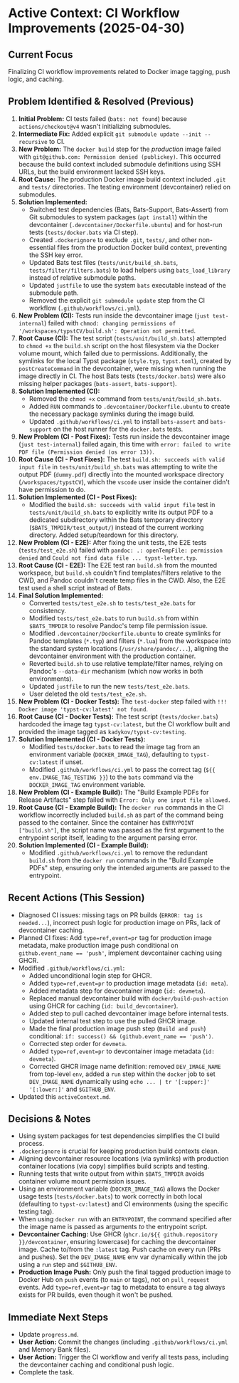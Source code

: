 # Active Context: CI Workflow Improvements (2025-04-30)

## Current Focus

Finalizing CI workflow improvements related to Docker image tagging, push logic, and caching.

## Problem Identified & Resolved (Previous)

1.  **Initial Problem:** CI tests failed (`bats: not found`) because `actions/checkout@v4` wasn't initializing submodules.
2.  **Intermediate Fix:** Added explicit `git submodule update --init --recursive` to CI.
3.  **New Problem:** The `docker build` step for the *production* image failed with `git@github.com: Permission denied (publickey)`. This occurred because the build context included submodule definitions using SSH URLs, but the build environment lacked SSH keys.
4.  **Root Cause:** The production Docker image build context included `.git` and `tests/` directories. The testing environment (devcontainer) relied on submodules.
5.  **Solution Implemented:**
    *   Switched test dependencies (Bats, Bats-Support, Bats-Assert) from Git submodules to system packages (`apt install`) within the devcontainer (`.devcontainer/Dockerfile.ubuntu`) and for host-run tests (`tests/docker.bats` via CI step).
    *   Created `.dockerignore` to exclude `.git`, `tests/`, and other non-essential files from the production Docker build context, preventing the SSH key error.
    *   Updated Bats test files (`tests/unit/build_sh.bats`, `tests/filter/filters.bats`) to load helpers using `bats_load_library` instead of relative submodule paths.
    *   Updated `justfile` to use the system `bats` executable instead of the submodule path.
    *   Removed the explicit `git submodule update` step from the CI workflow (`.github/workflows/ci.yml`).
6.  **New Problem (CI):** Tests run inside the devcontainer image (`just test-internal`) failed with `chmod: changing permissions of '/workspaces/typstCV/build.sh': Operation not permitted`.
7.  **Root Cause (CI):** The test script (`tests/unit/build_sh.bats`) attempted to `chmod +x` the `build.sh` script on the host filesystem via the Docker volume mount, which failed due to permissions. Additionally, the symlinks for the local Typst package (`style.typ`, `typst.toml`), created by `postCreateCommand` in the devcontainer, were missing when running the image directly in CI. The host Bats tests (`tests/docker.bats`) were also missing helper packages (`bats-assert`, `bats-support`).
8.  **Solution Implemented (CI):**
    *   Removed the `chmod +x` command from `tests/unit/build_sh.bats`.
    *   Added `RUN` commands to `.devcontainer/Dockerfile.ubuntu` to create the necessary package symlinks during the image build.
    *   Updated `.github/workflows/ci.yml` to install `bats-assert` and `bats-support` on the host runner for the `docker.bats` tests.
9.  **New Problem (CI - Post Fixes):** Tests run inside the devcontainer image (`just test-internal`) failed again, this time with `error: failed to write PDF file (Permission denied (os error 13))`.
10. **Root Cause (CI - Post Fixes):** The test `build.sh: succeeds with valid input file` in `tests/unit/build_sh.bats` was attempting to write the output PDF (`dummy.pdf`) directly into the mounted workspace directory (`/workspaces/typstCV`), which the `vscode` user inside the container didn't have permission to do.
11. **Solution Implemented (CI - Post Fixes):**
    *   Modified the `build.sh: succeeds with valid input file` test in `tests/unit/build_sh.bats` to explicitly write its output PDF to a dedicated subdirectory within the Bats temporary directory (`$BATS_TMPDIR/test_output/`) instead of the current working directory. Added setup/teardown for this directory.
12. **New Problem (CI - E2E):** After fixing the unit tests, the E2E tests (`tests/test_e2e.sh`) failed with `pandoc: .: openTempFile: permission denied` and `Could not find data file ... typst-letter.typ`.
13. **Root Cause (CI - E2E):** The E2E test ran `build.sh` from the mounted workspace, but `build.sh` couldn't find templates/filters relative to the CWD, and Pandoc couldn't create temp files in the CWD. Also, the E2E test used a shell script instead of Bats.
14. **Final Solution Implemented:**
    *   Converted `tests/test_e2e.sh` to `tests/test_e2e.bats` for consistency.
    *   Modified `tests/test_e2e.bats` to run `build.sh` from within `$BATS_TMPDIR` to resolve Pandoc's temp file permission issue.
    *   Modified `.devcontainer/Dockerfile.ubuntu` to create symlinks for Pandoc templates (`*.typ`) and filters (`*.lua`) from the workspace into the standard system locations (`/usr/share/pandoc/...`), aligning the devcontainer environment with the production container.
    *   Reverted `build.sh` to use relative template/filter names, relying on Pandoc's `--data-dir` mechanism (which now works in both environments).
    *   Updated `justfile` to run the new `tests/test_e2e.bats`.
    *   User deleted the old `tests/test_e2e.sh`.
15. **New Problem (CI - Docker Tests):** The `test-docker` step failed with `!!! Docker image 'typst-cv:latest' not found`.
16. **Root Cause (CI - Docker Tests):** The test script (`tests/docker.bats`) hardcoded the image tag `typst-cv:latest`, but the CI workflow built and provided the image tagged as `kadykov/typst-cv:testing`.
17. **Solution Implemented (CI - Docker Tests):**
    *   Modified `tests/docker.bats` to read the image tag from an environment variable (`DOCKER_IMAGE_TAG`), defaulting to `typst-cv:latest` if unset.
    *   Modified `.github/workflows/ci.yml` to pass the correct tag (`${{ env.IMAGE_TAG_TESTING }}`) to the `bats` command via the `DOCKER_IMAGE_TAG` environment variable.
18. **New Problem (CI - Example Build):** The "Build Example PDFs for Release Artifacts" step failed with `Error: Only one input file allowed.`
19. **Root Cause (CI - Example Build):** The `docker run` commands in the CI workflow incorrectly included `build.sh` as part of the command being passed to the container. Since the container has `ENTRYPOINT ["build.sh"]`, the script name was passed as the first argument to the entrypoint script itself, leading to the argument parsing error.
20. **Solution Implemented (CI - Example Build):**
    *   Modified `.github/workflows/ci.yml` to remove the redundant `build.sh` from the `docker run` commands in the "Build Example PDFs" step, ensuring only the intended arguments are passed to the entrypoint.

## Recent Actions (This Session)

-   Diagnosed CI issues: missing tags on PR builds (`ERROR: tag is needed...`), incorrect push logic for production image on PRs, lack of devcontainer caching.
-   Planned CI fixes: Add `type=ref,event=pr` tag for production image metadata, make production image push conditional on `github.event_name == 'push'`, implement devcontainer caching using GHCR.
-   Modified `.github/workflows/ci.yml`:
    *   Added unconditional login step for GHCR.
    *   Added `type=ref,event=pr` to production image metadata (`id: meta`).
    *   Added metadata step for devcontainer image (`id: devmeta`).
    *   Replaced manual devcontainer build with `docker/build-push-action` using GHCR for caching (`id: build_devcontainer`).
    *   Added step to pull cached devcontainer image before internal tests.
    *   Updated internal test step to use the pulled GHCR image.
    *   Made the final production image push step (`Build and push`) conditional: `if: success() && (github.event_name == 'push')`.
    *   Corrected step order for `devmeta`.
    *   Added `type=ref,event=pr` to devcontainer image metadata (`id: devmeta`).
    *   Corrected GHCR image name definition: removed `DEV_IMAGE_NAME` from top-level `env`, added a `run` step within the `docker` job to set `DEV_IMAGE_NAME` dynamically using `echo ... | tr '[:upper:]' '[:lower:]'` and `$GITHUB_ENV`.
-   Updated this `activeContext.md`.

## Decisions & Notes

-   Using system packages for test dependencies simplifies the CI build process.
-   `.dockerignore` is crucial for keeping production build contexts clean.
-   Aligning devcontainer resource locations (via symlinks) with production container locations (via copy) simplifies build scripts and testing.
-   Running tests that write output from within `$BATS_TMPDIR` avoids container volume mount permission issues.
-   Using an environment variable (`DOCKER_IMAGE_TAG`) allows the Docker usage tests (`tests/docker.bats`) to work correctly in both local (defaulting to `typst-cv:latest`) and CI environments (using the specific testing tag).
-   When using `docker run` with an `ENTRYPOINT`, the command specified after the image name is passed as arguments *to* the entrypoint script.
-   **Devcontainer Caching:** Use GHCR (`ghcr.io/${{ github.repository }}/devcontainer`, ensuring lowercase) for caching the devcontainer image. Cache to/from the `:latest` tag. Push cache on every run (PRs and pushes). Set the `DEV_IMAGE_NAME` env var dynamically within the job using a `run` step and `$GITHUB_ENV`.
-   **Production Image Push:** Only push the final tagged production image to Docker Hub on `push` events (to `main` or tags), not on `pull_request` events. Add `type=ref,event=pr` tag to metadata to ensure a tag always exists for PR builds, even though it won't be pushed.

## Immediate Next Steps

-   Update `progress.md`.
-   **User Action:** Commit the changes (including `.github/workflows/ci.yml` and Memory Bank files).
-   **User Action:** Trigger the CI workflow and verify all tests pass, including the devcontainer caching and conditional push logic.
-   Complete the task.
